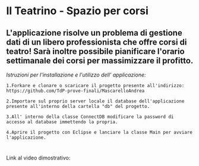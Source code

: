 Il Teatrino - Spazio per corsi
========
L'applicazione risolve un problema di gestione dati di un libero professionista che offre corsi di teatro! Sarà inoltre possibile pianificare l'orario settimanale dei corsi per massimizzare il profitto.
--------
*Istruzioni per l'installazione e l'utilizzo dell' applicazione:*

    1.Forkare e clonare o scaricare il progetto presente all'indirizzo: https://github.com/TdP-prove-finali/MascarelloAndrea

    2.Importare sul proprio server locale il database dell'applicazione presente all'interno della cartella "db" del progetto.

    3.All' interno della classe ConnectDB modificare la password di accesso al database immettendo la propria.

    4.Aprire il progetto con Eclipse e lanciare la classe Main per avviare l'applicazione.
#
Link al video dimostrativo: 
